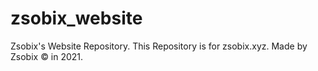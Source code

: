 # zsobix_website
Zsobix's Website Repository.
This Repository is for zsobix.xyz.
Made by Zsobix © in 2021.
